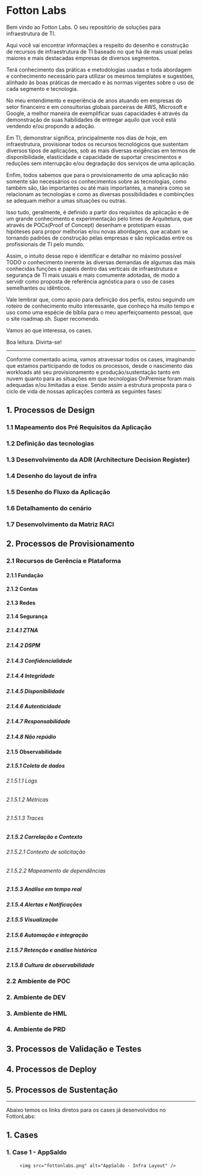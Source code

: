 # Fotton Labs

Bem vindo ao Fotton Labs. O seu repositório de soluções para infraestrutura de TI.

Aqui você vai encontrar informações a respeito do desenho e construção de recursos de infraestrutura de TI baseado no que há de mais usual pelas maiores e mais destacadas empresas de diversos segmentos. 

Terá conhecimento das práticas e metodologias usadas e toda abordagem e conhecimento necessário para utilizar os mesmos templates e sugestões, alinhado às boas práticas de mercado e às normas vigentes sobre o uso de cada segmento e tecnologia.

No meu entendimento e experiência de anos atuando em empresas do setor financeiro e em consultorias globais parceiras de  AWS, Microsoft e Google, a melhor maneira de exemplificar suas capacidades é através da demonstração de suas habilidades de entregar aquilo que você está vendendo e/ou propondo a adoção.

Em TI, demonstrar significa, principalmente nos dias de hoje, em infraestrutura, provisionar todos os recursos tecnológicos que sustentam diversos tipos de aplicações, sob as mais diversas exigências em termos de disponibilidade, elasticidade e capacidade de suportar crescimentos e reduções sem interrupção e/ou degradação dos serviços de uma aplicação.

Enfim, todos sabemos que para o provisionamento de uma aplicação não somente são necessários os conhecimentos sobre as tecnologias, como também são, tão importantes ou até mais importantes, a maneira como se relacionam as tecnologias e como as diversas possibilidades e combinções se adequam melhor a umas situações ou outras.

Isso tudo, geralmente, é definido a partir dos requisitos da aplicação e de um grande conhecimento e experimentação pelo times de Arquitetura, que através de POCs(Proof of Concept) desenham e prototipam essas hipóteses para propor melhorias e/ou novas abordagens, que acabam se tornando padrões de construção pelas empresas e são replicadas entre os profissionais de TI pelo mundo.

Assim, o intuito desse repo é identificar e detalhar no máximo possível TODO o conhecimento inerente às diversas demandas de algumas das mais conhecidas funções e papéis dentro das verticais de infraestrutura e segurança de TI mais usuais e mais comumente adotadas, de modo a servidr como proposta de referência agnóstica para o uso de cases semelhantes ou idênticos.

Vale lembrar que, como apoio para definição dos perfis, estou seguindo um roteiro de conhecimento muito interessante, que conheço há muito tempo e uso como uma espécie de bíblia para o meu aperfeiçoamento pessoal, que o site roadmap.sh. Super recomendo.

Vamos ao que interessa, os cases. 

Boa leitura. Divirta-se!

-----------------------------------------------------------------------------------

Conforme comentado acima, vamos atravessar todos os cases, imaginando que estamos participando de todos os processos, desde o nascimento das workloads até seu provisionamento e produção/sustentação tanto em nuvem quanto para as situações em que tecnologias OnPremise foram mais adequadas e/ou limitadas a esse.
Sendo assim a estrutura proposta para o ciclo de vida de nossas aplicações conterá as seguintes fases:

## 1. Processos de Design

   ### 1.1 Mapeamento dos Pré Requisitos da Aplicação
   ### 1.2 Definição das tecnologias
   ### 1.3 Desenvolvimento da ADR (Architecture Decision Register)
   ### 1.4 Desenho do layout de infra
   ### 1.5 Desenho do Fluxo da Aplicação
   ### 1.6 Detalhamento do cenário
   ### 1.7 Desenvolvimento da Matriz RACI

## 2. Processos de Provisionamento
   
   ### 2.1 Recursos de Gerência e Plataforma
   #### 2.1.1 Fundação
   #### 2.1.2 Contas
   #### 2.1.3 Redes
   #### 2.1.4 Segurança
   ##### 2.1.4.1 ZTNA
   ##### 2.1.4.2 DSPM
   ##### 2.1.4.3 Confidencialidade
   ##### 2.1.4.4 Integridade
   ##### 2.1.4.5 Disponibilidade
   ##### 2.1.4.6 Autenticidade
   ##### 2.1.4.7 Responsabilidade
   ##### 2.1.4.8 Não repúdio
   
   #### 2.1.5 Observabilidade
<!-- Os princípios básicos de observabilidade de aplicações são essenciais para monitorar e compreender o comportamento de sistemas complexos em produção. Eles ajudam a identificar e resolver problemas rapidamente, garantindo a alta disponibilidade e performance dos sistemas. Aqui estão os princípios fundamentais:
-->
   ##### 2.1.5.1 Coleta de dados
   ###### 2.1.5.1.1 Logs
<!--
Logs: Captura de eventos discretos que ocorreram no sistema, incluindo mensagens de erro, avisos e informações de depuração.
-->   
   ###### 2.1.5.1.2 Métricas
<!--
Métricas: Dados quantitativos que medem o comportamento do sistema ao longo do tempo, como o uso de CPU, memória, tempo de resposta, taxa de erros, etc.
-->   
   ###### 2.1.5.1.3 Traces
<!--
Traces: Rastreamento de pedidos de ponta a ponta através do sistema, permitindo ver o caminho de uma solicitação e identificar gargalos ou falhas.
-->
   ##### 2.1.5.2 Correlação e Contexto
   ###### 2.1.5.2.1 Contexto de solicitação
<!--
Contexto de Solicitação: Informações adicionais que acompanham uma solicitação ao longo de sua trajetória, como IDs de rastreamento e metadados.
-->
   ###### 2.1.5.2.2 Mapeamento de dependências
<!--
Mapeamento de Dependências: Entendimento das dependências entre diferentes serviços e componentes para identificar rapidamente onde os problemas podem estar se originando.
-->
   ##### 2.1.5.3 Análise em tempo real
<!--
Ferramentas e sistemas que permitem a análise de dados de observabilidade em tempo real para detectar anomalias e responder rapidamente a incidentes.
-->
   ##### 2.1.5.4 Alertas e Notificações
<!--
Definição de regras de alerta baseadas em métricas e logs para notificar a equipe responsável imediatamente quando ocorrerem problemas.
Priorização de alertas para evitar sobrecarga de notificações e focar nos problemas mais críticos.
-->
   ##### 2.1.5.5 Visualização
<!--
Dashboards e outras ferramentas de visualização para apresentar dados de forma clara e acessível, facilitando a identificação de padrões e tendências.
-->
   ##### 2.1.5.6 Automação e integração
<!--
Integração com ferramentas de CI/CD para garantir que a observabilidade esteja presente em todas as fases do ciclo de vida de desenvolvimento de software.
Automação de respostas a certos tipos de incidentes para reduzir o tempo de resolução.
-->
   ##### 2.1.5.7 Retenção e análise histórica
<!--
Armazenamento de dados históricos para permitir análises retroativas e identificação de tendências a longo prazo.
-->
   ##### 2.1.5.8 Cultura de observabilidade
<!--
Fomentar uma cultura onde a observabilidade é uma responsabilidade compartilhada entre todas as equipes, incentivando práticas como o logging estruturado e a revisão contínua de métricas e logs.
-->
   ### 2.2 Ambiente de POC
      
   ### 2. Ambiente de DEV
   
   ### 3. Ambiente de HML
   
   ### 4. Ambiente de PRD

## 3. Processos de Validação e Testes

## 4. Processos de Deploy

## 5. Processos de Sustentação


-----------------------------------------------------------------------------------

Abaixo temos os links diretos para os cases já desenvolvidos no FottonLabs:

## 1. Cases

   ### 1. Case 1 - AppSaldo

         <img src="fottonlabs.png" alt="AppSaldo - Infra Layout" />
